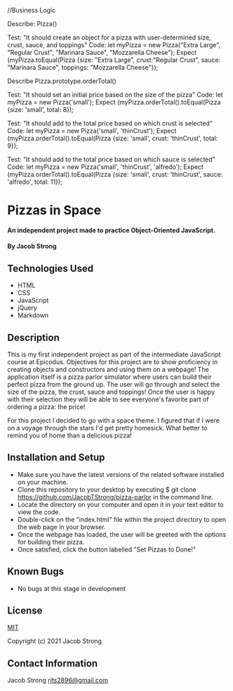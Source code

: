 //Business Logic

Describe: Pizza()

Test: "It should create an object for a pizza with user-determined size, crust, sauce, and toppings"
Code: let myPizza = new Pizza("Extra Large", "Regular Crust", "Marinara Sauce", "Mozzarella Cheese");
Expect (myPizza.toEqual(Pizza {size: "Extra Large", crust:"Regular Crust", sauce: "Marinara Sauce", toppings: "Mozzarella Cheese"});

Describe Pizza.prototype.orderTotal()

Test: "It should set an initial price based on the size of the pizza"
Code: let myPizza = new Pizza('small');
Expect (myPizza.orderTotal().toEqual(Pizza {size: 'small', total: 8});

Test: "It should add to the total price based on which crust is selected"
Code: let myPizza = new Pizza('small', 'thinCrust');
Expect (myPizza.orderTotal().toEqual(Pizza {size: 'small', crust: 'thinCrust', total: 9});

Test: "It should add to the total price based on which sauce is selected"
Code: let myPizza = new Pizza('small', 'thinCrust', 'alfredo');
Expect (myPizza.orderTotal().toEqual(Pizza {size: 'small', crust: 'thinCrust', sauce: 'alfredo', total: 11});

# Pizzas in Space

#### An independent project made to practice Object-Oriented JavaScript.

#### By Jacob Strong

## Technologies Used

* HTML
* CSS
* JavaScript
* jQuery
* Markdown

## Description

This is my first independent project as part of the intermediate JavaScript course at Epicodus. Objectives for this project are to show proficiency in creating objects and constructors and using them on a webpage! The application itself is a pizza parlor simulator where users can build their perfect pizza from the ground up. The user will go through and select the size of the pizza, the crust, sauce and toppings! Once the user is happy with their selection they will be able to see everyone's favorite part of ordering a pizza: the price!

For this project I decided to go with a space theme. I figured that if I were on a voyage through the stars I'd get pretty homesick. What better to remind you of home than a delicious pizza!

## Installation and Setup

* Make sure you have the latest versions of the related software installed on your machine.
* Clone this repository to your desktop by executing $ git clone https://github.com/JacobTStrong/pizza-parlor in the command line.
* Locate the directory on your computer and open it in your text editor to view the code.
* Double-click on the "index.html" file within the project directory to open the web page in your browser.
* Once the webpage has loaded, the user will be greeted with the options for building their pizza.
* Once satisfied, click the button labelled "Set Pizzas to Done!"

## Known Bugs

* No bugs at this stage in development

## License

[MIT](https://en.wikipedia.org/wiki/MIT_License)

Copyright (c) 2021 Jacob Strong

## Contact Information

Jacob Strong <a href="mailto:rjts2896@gmail.com">rjts2896@gmail.com</a>